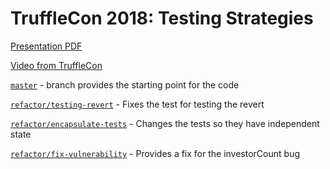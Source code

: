 # TruffleCon 2018: Testing Strategies

[Presentation PDF](https://github.com/iamchrissmith/trufflecon-2018-testing-strategies/blob/master/TruffleCon%20-%20Testing%20Strategies.pdf)

[Video from TruffleCon](https://www.youtube.com/watch?v=yujXMnZcmq0)

[`master`](https://github.com/iamchrissmith/trufflecon-2018-testing-strategies/tree/master) - branch provides the starting point for the code

[`refactor/testing-revert`](https://github.com/iamchrissmith/trufflecon-2018-testing-strategies/tree/refactor/testing-revert) - Fixes the test for testing the revert 

[`refactor/encapsulate-tests`](https://github.com/iamchrissmith/trufflecon-2018-testing-strategies/tree/refactor/encapsulate-tests) - Changes the tests so they have independent state

[`refactor/fix-vulnerability`](https://github.com/iamchrissmith/trufflecon-2018-testing-strategies/tree/refactor/fix-vulnerability) - Provides a fix for the investorCount bug
